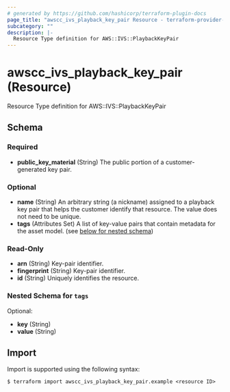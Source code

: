 ```yaml
---
# generated by https://github.com/hashicorp/terraform-plugin-docs
page_title: "awscc_ivs_playback_key_pair Resource - terraform-provider-awscc"
subcategory: ""
description: |-
  Resource Type definition for AWS::IVS::PlaybackKeyPair
---
```


# awscc_ivs_playback_key_pair (Resource)

Resource Type definition for AWS::IVS::PlaybackKeyPair



<!-- schema generated by tfplugindocs -->
## Schema

### Required

- **public_key_material** (String) The public portion of a customer-generated key pair.

### Optional

- **name** (String) An arbitrary string (a nickname) assigned to a playback key pair that helps the customer identify that resource. The value does not need to be unique.
- **tags** (Attributes Set) A list of key-value pairs that contain metadata for the asset model. (see [below for nested schema](#nestedatt--tags))

### Read-Only

- **arn** (String) Key-pair identifier.
- **fingerprint** (String) Key-pair identifier.
- **id** (String) Uniquely identifies the resource.

<a id="nestedatt--tags"></a>
### Nested Schema for `tags`

Optional:

- **key** (String)
- **value** (String)

## Import

Import is supported using the following syntax:

```shell
$ terraform import awscc_ivs_playback_key_pair.example <resource ID>
```
